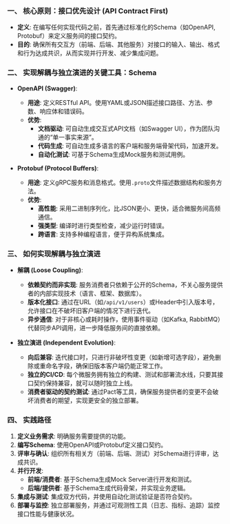 ### 一、 核心原则：接口优先设计 (API Contract First)
- **定义**: 在编写任何实现代码之前，首先通过标准化的Schema（如OpenAPI, Protobuf）来定义服务间的接口契约。
- **目的**: 确保所有交互方（前端、后端、其他服务）对接口的输入、输出、格式和行为达成共识，从而实现并行开发、减少集成问题。

### 二、 实现解耦与独立演进的关键工具：Schema
- **OpenAPI (Swagger)**:
  - **用途**: 定义RESTful API。使用YAML或JSON描述接口路径、方法、参数、响应体和错误码。
  - **优势**:
    - **文档驱动**: 可自动生成交互式API文档（如Swagger UI），作为团队沟通的“单一事实来源”。
    - **代码生成**: 可自动生成多语言的客户端和服务端骨架代码，加速开发。
    - **自动化测试**: 可基于Schema生成Mock服务和测试用例。

- **Protobuf (Protocol Buffers)**:
  - **用途**: 定义gRPC服务和消息格式。使用`.proto`文件描述数据结构和服务方法。
  - **优势**:
    - **高性能**: 采用二进制序列化，比JSON更小、更快，适合微服务间高频通信。
    - **强类型**: 编译时进行类型检查，减少运行时错误。
    - **跨语言**: 支持多种编程语言，便于异构系统集成。

### 三、 如何实现解耦与独立演进
- **解耦 (Loose Coupling)**:
  - **依赖契约而非实现**: 服务消费者只依赖于公开的Schema，不关心服务提供者的内部实现技术（语言、框架、数据库）。
  - **版本化接口**: 通过在URL（如`/api/v1/users`）或Header中引入版本号，允许接口在不破坏旧客户端的情况下进行迭代。
  - **异步通信**: 对于非核心或耗时操作，使用事件驱动（如Kafka, RabbitMQ）代替同步API调用，进一步降低服务间的直接依赖。

- **独立演进 (Independent Evolution)**:
  - **向后兼容**: 迭代接口时，只进行非破坏性变更（如新增可选字段），避免删除或重命名字段，确保旧版本客户端仍能正常工作。
  - **独立的CI/CD**: 每个微服务拥有独立的构建、测试和部署流水线，只要其接口契约保持兼容，就可以随时独立上线。
  - **消费者驱动的契约测试**: 通过Pact等工具，确保服务提供者的变更不会破坏消费者的期望，实现更安全的独立部署。

### 四、 实践路径
1.  **定义业务需求**: 明确服务需要提供的功能。
2.  **编写Schema**: 使用OpenAPI或Protobuf定义接口契约。
3.  **评审与确认**: 组织所有相关方（前端、后端、测试）对Schema进行评审，达成共识。
4.  **并行开发**:
    - **前端/消费者**: 基于Schema生成Mock Server进行开发和测试。
    - **后端/提供者**: 基于Schema生成代码骨架，并实现业务逻辑。
5.  **集成与测试**: 集成双方代码，并使用自动化测试验证是否符合契约。
6.  **部署与监控**: 独立部署服务，并通过可观测性工具（日志、指标、追踪）监控接口性能与健康状况。
